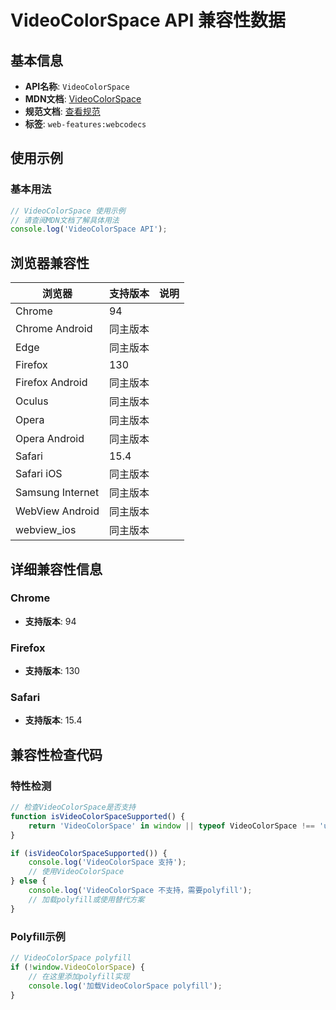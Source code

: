# VideoColorSpace API 兼容性数据

## 基本信息

- **API名称**: `VideoColorSpace`
- **MDN文档**: [VideoColorSpace](https://developer.mozilla.org/docs/Web/API/VideoColorSpace)
- **规范文档**: [查看规范](https://w3c.github.io/webcodecs/#videocolorspace)
- **标签**: `web-features:webcodecs`

## 使用示例

### 基本用法

```javascript
// VideoColorSpace 使用示例
// 请查阅MDN文档了解具体用法
console.log('VideoColorSpace API');
```

## 浏览器兼容性

| 浏览器 | 支持版本 | 说明 |
|--------|----------|------|
| Chrome | 94 |  |
| Chrome Android | 同主版本 |  |
| Edge | 同主版本 |  |
| Firefox | 130 |  |
| Firefox Android | 同主版本 |  |
| Oculus | 同主版本 |  |
| Opera | 同主版本 |  |
| Opera Android | 同主版本 |  |
| Safari | 15.4 |  |
| Safari iOS | 同主版本 |  |
| Samsung Internet | 同主版本 |  |
| WebView Android | 同主版本 |  |
| webview_ios | 同主版本 |  |

## 详细兼容性信息

### Chrome

- **支持版本**: 94

### Firefox

- **支持版本**: 130

### Safari

- **支持版本**: 15.4

## 兼容性检查代码

### 特性检测

```javascript
// 检查VideoColorSpace是否支持
function isVideoColorSpaceSupported() {
    return 'VideoColorSpace' in window || typeof VideoColorSpace !== 'undefined';
}

if (isVideoColorSpaceSupported()) {
    console.log('VideoColorSpace 支持');
    // 使用VideoColorSpace
} else {
    console.log('VideoColorSpace 不支持，需要polyfill');
    // 加载polyfill或使用替代方案
}
```

### Polyfill示例

```javascript
// VideoColorSpace polyfill
if (!window.VideoColorSpace) {
    // 在这里添加polyfill实现
    console.log('加载VideoColorSpace polyfill');
}
```


